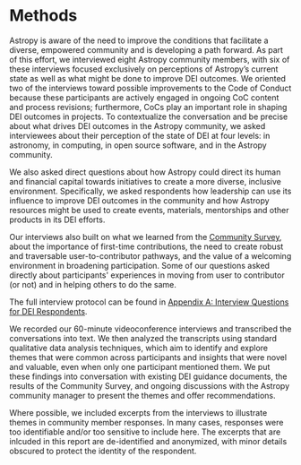 # Methods

Astropy is aware of the need to improve the conditions that facilitate a diverse, empowered community and is developing a path forward. As part of this effort, we interviewed eight Astropy community members, with six of these interviews focused exclusively on perceptions of Astropy’s current state as well as what might be done to improve DEI outcomes. We oriented two of the interviews toward possible improvements to the Code of Conduct because these participants are actively engaged in ongoing CoC content and process revisions; furthermore, CoCs play an important role in shaping DEI outcomes in projects. To contextualize the conversation and be precise about what drives DEI outcomes in the Astropy community, we asked interviewees about their perception of the state of DEI at four levels: in astronomy, in computing, in open source software, and in the Astropy community.

We also asked direct questions about how Astropy could direct its human and financial capital towards initiatives to create a more diverse, inclusive environment. Specifically, we asked respondents how leadership can use its influence to improve DEI outcomes in the community and how Astropy resources might be used to create events, materials, mentorships and other products in its DEI efforts.

Our interviews also built on what we learned from the [Community Survey](https://astropy-report.orgmycology.com/), about the importance of first-time contributions, the need to create robust and traversable user-to-contributor pathways, and the value of a welcoming environment in broadening participation. Some of our questions asked directly about participants' experiences in moving from user to contributor (or not) and in helping others to do the same.

The full interview protocol can be found in [Appendix A: Interview Questions for DEI Respondents](https://astropy-dei.orgmycology.com/interview-protocol).

We recorded our 60-minute videoconference interviews and transcribed the conversations into text. We then analyzed the transcripts using standard qualitative data analysis techniques, which aim to identify and explore themes that were common across participants and insights that were novel and valuable, even when only one participant mentioned them. We put these findings into conversation with existing DEI guidance documents, the results of the Community Survey, and ongoing discussions with the Astropy community manager to present the themes and offer recommendations.

Where possible, we included excerpts from the interviews to illustrate themes in community member responses. In many cases, responses were too identifiable and/or too sensitive to include here. The excerpts that are inlcuded in this report are de-identified and anonymized, with minor details obscured to protect the identity of the respondent.
